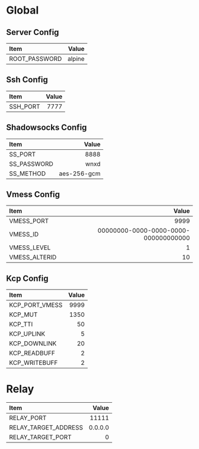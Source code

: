 # Global

## Server Config
| Item                 |                                Value |
| :------------------- | -----------------------------------: |
| ROOT_PASSWORD        |                               alpine |

## Ssh Config
| Item                 |                                Value |
| :------------------- | -----------------------------------: |
| SSH_PORT             |                                 7777 |

## Shadowsocks Config

| Item                 |                                Value |
| :------------------- | -----------------------------------: |
| SS_PORT              |                                 8888 |
| SS_PASSWORD          |                                 wnxd |
| SS_METHOD            |                          aes-256-gcm |

## Vmess Config

| Item                 |                                Value |
| :------------------- | -----------------------------------: |
| VMESS_PORT           |                                 9999 |
| VMESS_ID             | 00000000-0000-0000-0000-000000000000 |
| VMESS_LEVEL          |                                    1 |
| VMESS_ALTERID        |                                   10 |

## Kcp Config

| Item                 |                                Value |
| :------------------- | -----------------------------------: |
| KCP_PORT_VMESS       |                                 9999 |
| KCP_MUT              |                                 1350 |
| KCP_TTI              |                                   50 |
| KCP_UPLINK           |                                    5 |
| KCP_DOWNLINK         |                                   20 |
| KCP_READBUFF         |                                    2 |
| KCP_WRITEBUFF        |                                    2 |

# Relay

| Item                 |                                Value |
| :------------------- | -----------------------------------: |
| RELAY_PORT           |                                11111 |
| RELAY_TARGET_ADDRESS |                              0.0.0.0 |
| RELAY_TARGET_PORT    |                                    0 |
